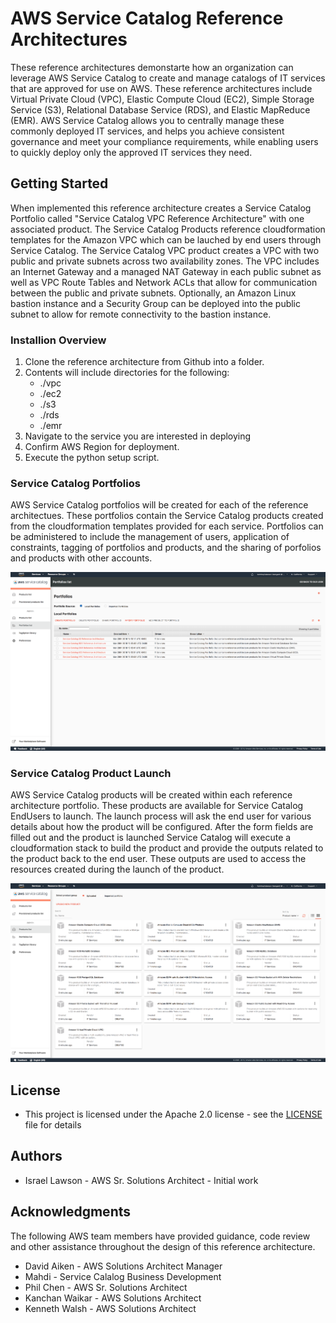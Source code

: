 # AWS Service Catalog Reference Architectures

These reference architectures demonstarte how an organization can leverage AWS Service Catalog to create and manage catalogs of IT services that are approved for use on AWS. These reference architectures include Virtual Private Cloud (VPC), Elastic Compute Cloud (EC2), Simple Storage Service (S3), Relational Database Service (RDS), and Elastic MapReduce (EMR).  AWS Service Catalog allows you to centrally manage these commonly deployed IT services, and helps you achieve consistent governance and meet your compliance requirements, while enabling users to quickly deploy only the approved IT services they need.

## Getting Started

When implemented this reference architecture creates a Service Catalog Portfolio called "Service Catalog VPC Reference Architecture" with one associated product.  The Service Catalog Products reference cloudformation templates for the Amazon VPC which can be lauched by end users through Service Catalog.  The Service Catalog VPC product creates a VPC with two public and private subnets across two availability zones.  The VPC includes an Internet Gateway and a managed NAT Gateway in each public subnet as well as VPC Route Tables and Network ACLs that allow for communication between the public and private subnets.  Optionally, an Amazon Linux bastion instance and a Security Group can be deployed into the public subnet to allow for remote connectivity to the bastion instance.

### Installion Overview

1. Clone the reference architecture from Github into a folder.
2. Contents will include directories for the following:
    * ./vpc 
    * ./ec2
    * ./s3
    * ./rds
    * ./emr
3. Navigate to the service you are interested in deploying
4. Confirm AWS Region for deployment.
5. Execute the python setup script.

### Service Catalog Portfolios

AWS Service Catalog portfolios will be created for each of the reference architectues.  These portfolios contain the Service Catalog products created from the cloudformation templates provided for each service.  Portfolios can be administered to include the management of users, application of constraints, tagging of portfolios and products, and the sharing of porfolios and products with other accounts.

![sc-ra-portfolios.png](sc-ra-portfolios.png)

### Service Catalog Product Launch

AWS Service Catalog products will be created within each reference architecture portfolio.  These products are available for Service Catalog EndUsers to launch.  The launch process will ask the end user for various details about how the product will be configured.  After the form fields are filled out and the product is launched Service Catalog will execute a cloudformation stack to build the product and provide the outputs related to the product back to the end user.  These outputs are used to access the resources created during the launch of the product.

![sc-ra-products.png](sc-ra-products.png)

## License

* This project is licensed under the Apache 2.0 license - see the [LICENSE](LICENSE) file for details

## Authors

* Israel Lawson - AWS Sr. Solutions Architect - Initial work

## Acknowledgments

The following AWS team members have provided guidance, code review and other assistance throughout the design of this reference architecture.

* David Aiken - AWS Solutions Architect Manager
* Mahdi - Service Calalog Business Development
* Phil Chen - AWS Sr. Solutions Architect
* Kanchan Waikar - AWS Solutions Architect
* Kenneth Walsh - AWS Solutions Architect